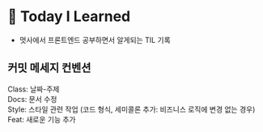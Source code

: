 # 🦁 Today I Learned

* 멋사에서 프론트엔드 공부하면서 알게되는 TIL 기록 


## 커밋 메세지 컨벤션
Class: 날짜-주제  
Docs: 문서 수정   
Style: 스타일 관련 작업 (코드 형식, 세미콜론 추가: 비즈니스 로직에 변경 없는 경우)  
Feat: 새로운 기능 추가 